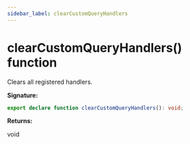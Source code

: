```yaml
---
sidebar_label: clearCustomQueryHandlers
---
```


# clearCustomQueryHandlers() function

Clears all registered handlers.

**Signature:**

```typescript
export declare function clearCustomQueryHandlers(): void;
```

**Returns:**

void
